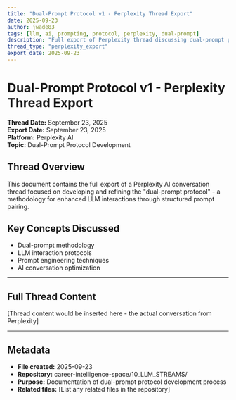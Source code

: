 ```yaml
---
title: "Dual-Prompt Protocol v1 - Perplexity Thread Export"
date: 2025-09-23
author: jwade83
tags: [llm, ai, prompting, protocol, perplexity, dual-prompt]
description: "Full export of Perplexity thread discussing dual-prompt protocol methodology for enhanced LLM interactions"
thread_type: "perplexity_export"
export_date: 2025-09-23
---
```


# Dual-Prompt Protocol v1 - Perplexity Thread Export

**Thread Date:** September 23, 2025  
**Export Date:** September 23, 2025  
**Platform:** Perplexity AI  
**Topic:** Dual-Prompt Protocol Development

## Thread Overview

This document contains the full export of a Perplexity AI conversation thread focused on developing and refining the "dual-prompt protocol" - a methodology for enhanced LLM interactions through structured prompt pairing.

## Key Concepts Discussed

- Dual-prompt methodology
- LLM interaction protocols
- Prompt engineering techniques
- AI conversation optimization

---

## Full Thread Content

[Thread content would be inserted here - the actual conversation from Perplexity]

---

## Metadata

- **File created:** 2025-09-23
- **Repository:** career-intelligence-space/10_LLM_STREAMS/
- **Purpose:** Documentation of dual-prompt protocol development process
- **Related files:** [List any related files in the repository]
